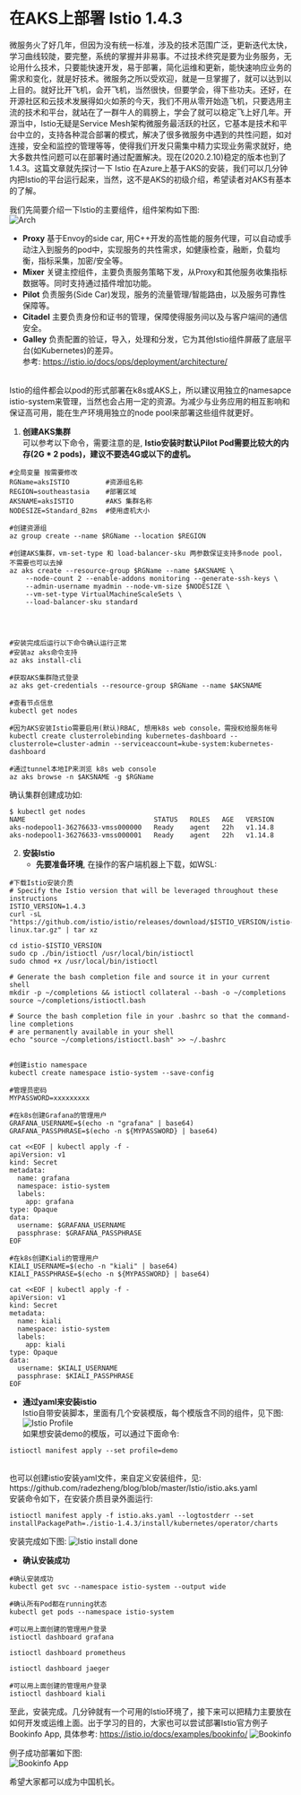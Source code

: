 # 在AKS上部署 Istio 1.4.3

微服务火了好几年，但因为没有统一标准，涉及的技术范围广泛，更新迭代太快，学习曲线较陡，要完整，系统的掌握并非易事。不过技术终究是要为业务服务，无论用什么技术，只要能快速开发，易于部署，简化运维和更新，能快速响应业务的需求和变化，就是好技术。微服务之所以受欢迎，就是一旦掌握了，就可以达到以上目的。就好比开飞机，会开飞机，当然很快，但要学会，得下些功夫。还好，在开源社区和云技术发展得如火如荼的今天，我们不用从零开始造飞机，只要选用主流的技术和平台，就站在了一群牛人的肩膀上，学会了就可以稳定飞上好几年。开源当中，Istio无疑是Service Mesh架构微服务最活跃的社区，它基本是技术和平台中立的，支持各种混合部署的模式，解决了很多微服务中遇到的共性问题，如对连接，安全和监控的管理等等，使得我们开发只需集中精力实现业务需求就好，绝大多数共性问题可以在部署时通过配置解决。现在(2020.2.10)稳定的版本也到了1.4.3。这篇文章就先探讨一下 Istio 在Azure上基于AKS的安装，我们可以几分钟内把Istio的平台运行起来，当然，这不是AKS的初级介绍，希望读者对AKS有基本的了解。

我们先简要介绍一下Istio的主要组件，组件架构如下图:<br/>
![Arch](./images/IstioArch.png) <br/>

* __Proxy__ 基于Envoy的side car, 用C++开发的高性能的服务代理，可以自动或手动注入到服务的pod中，实现服务的共性需求，如健康检查，融断，负载均衡，指标采集，加密/安全等。
* __Mixer__ 关键主控组件，主要负责服务策略下发，从Proxy和其他服务收集指标数据等。同时支持通过插件增加功能。
* __Pilot__ 负责服务(Side Car)发现，服务的流量管理/智能路由，以及服务可靠性保障等。
* __Citadel__ 主要负责身份和证书的管理，保障使得服务间以及与客户端间的通信安全。
* __Galley__ 负责配置的验证，导入，处理和分发，它为其他Istio组件屏蔽了底层平台(如Kubernetes)的差异。<br/>
参考: https://istio.io/docs/ops/deployment/architecture/
<br/>
Istio的组件都会以pod的形式部署在k8s或AKS上，所以建议用独立的namesapce istio-system来管理，当然也会占用一定的资源。为减少与业务应用的相互影响和保证高可用，能在生产环境用独立的node pool来部署这些组件就更好。<br/>

1. __创建AKS集群__ <br/>
可以参考以下命令，需要注意的是, __Istio安装时默认Pilot Pod需要比较大的内存(2G * 2 pods)，建议不要选4G或以下的虚机。__
```shell
#全局变量 按需要修改
RGName=aksISTIO         #资源组名称
REGION=southeastasia    #部署区域
AKSNAME=aksISTIO        #AKS 集群名称
NODESIZE=Standard_B2ms  #使用虚机大小

#创建资源组
az group create --name $RGName --location $REGION

#创建AKS集群，vm-set-type 和 load-balancer-sku 两参数保证支持多node pool，不需要也可以去掉
az aks create --resource-group $RGName --name $AKSNAME \
    --node-count 2 --enable-addons monitoring --generate-ssh-keys \
    --admin-username myadmin --node-vm-size $NODESIZE \
    --vm-set-type VirtualMachineScaleSets \
    --load-balancer-sku standard




#安装完成后运行以下命令确认运行正常
#安装az aks命令支持
az aks install-cli

#获取AKS集群隐式登录
az aks get-credentials --resource-group $RGName --name $AKSNAME

#查看节点信息
kubectl get nodes

#因为AKS安装Istio需要启用(默认)RBAC, 想用k8s web console，需授权给服务帐号
kubectl create clusterrolebinding kubernetes-dashboard --clusterrole=cluster-admin --serviceaccount=kube-system:kubernetes-dashboard

#通过tunnel本地IP来浏览 k8s web console
az aks browse -n $AKSNAME -g $RGName
```

确认集群创建成功如:
```console
$ kubectl get nodes
NAME                                STATUS   ROLES   AGE   VERSION
aks-nodepool1-36276633-vmss000000   Ready    agent   22h   v1.14.8
aks-nodepool1-36276633-vmss000001   Ready    agent   22h   v1.14.8
```
2. __安装Istio__
    * __先要准备环境__, 在操作的客户端机器上下载，如WSL:
```shell
#下载Istio安装介质
# Specify the Istio version that will be leveraged throughout these instructions
ISTIO_VERSION=1.4.3
curl -sL "https://github.com/istio/istio/releases/download/$ISTIO_VERSION/istio-$ISTIO_VERSION-linux.tar.gz" | tar xz

cd istio-$ISTIO_VERSION
sudo cp ./bin/istioctl /usr/local/bin/istioctl
sudo chmod +x /usr/local/bin/istioctl

# Generate the bash completion file and source it in your current shell
mkdir -p ~/completions && istioctl collateral --bash -o ~/completions
source ~/completions/istioctl.bash

# Source the bash completion file in your .bashrc so that the command-line completions
# are permanently available in your shell
echo "source ~/completions/istioctl.bash" >> ~/.bashrc


#创建istio namespace
kubectl create namespace istio-system --save-config

#管理员密码
MYPASSWORD=xxxxxxxxx

#在k8s创建Grafana的管理用户
GRAFANA_USERNAME=$(echo -n "grafana" | base64)
GRAFANA_PASSPHRASE=$(echo -n ${MYPASSWORD} | base64)

cat <<EOF | kubectl apply -f -
apiVersion: v1
kind: Secret
metadata:
  name: grafana
  namespace: istio-system
  labels:
    app: grafana
type: Opaque
data:
  username: $GRAFANA_USERNAME
  passphrase: $GRAFANA_PASSPHRASE
EOF

#在k8s创建Kiali的管理用户
KIALI_USERNAME=$(echo -n "kiali" | base64)
KIALI_PASSPHRASE=$(echo -n ${MYPASSWORD} | base64)

cat <<EOF | kubectl apply -f -
apiVersion: v1
kind: Secret
metadata:
  name: kiali
  namespace: istio-system
  labels:
    app: kiali
type: Opaque
data:
  username: $KIALI_USERNAME
  passphrase: $KIALI_PASSPHRASE
EOF
```

* __通过yaml来安装istio__ <br/>
    Istio自带安装脚本，里面有几个安装模版，每个模版含不同的组件，见下图:
    ![Istio Profile](./images/IstioProfile.png) <br/>
    如果想安装demo的模版，可以通过下面命令:
```shell
istioctl manifest apply --set profile=demo
```
<br/>
也可以创建istio安装yaml文件，来自定义安装组件，见: https://github.com/radezheng/blog/blob/master/Istio/istio.aks.yaml <br/>
安装命令如下，在安装介质目录外面运行:

```shell
istioctl manifest apply -f istio.aks.yaml --logtostderr --set installPackagePath=./istio-1.4.3/install/kubernetes/operator/charts
```
安装完成如下图:
![Istio install done](./images/istioInstallDone.png)

* __确认安装成功__
```shell
#确认安装成功
kubectl get svc --namespace istio-system --output wide

#确认所有Pod都在running状态
kubectl get pods --namespace istio-system

#可以用上面创建的管理用户登录
istioctl dashboard grafana

istioctl dashboard prometheus

istioctl dashboard jaeger

#可以用上面创建的管理用户登录
istioctl dashboard kiali
```

至此，安装完成。几分钟就有一个可用的Istio环境了，接下来可以把精力主要放在如何开发或运维上面。出于学习的目的，大家也可以尝试部署Istio官方例子Bookinfo App, 具体参考: https://istio.io/docs/examples/bookinfo/
![Bookinfo](./images/withistio.svg) <br/>

例子成功部署如下图:<br/>
![Bookinfo App](./images/bookinfo.png) <br/>

希望大家都可以成为中国机长。

